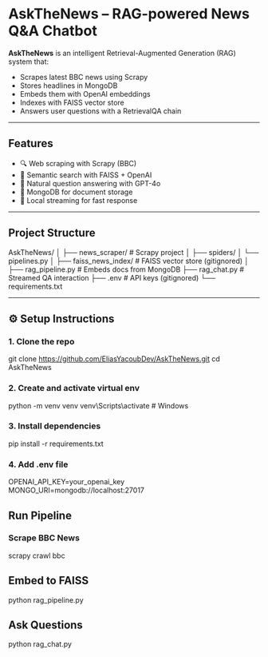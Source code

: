 # AskTheNews – RAG-powered News Q&A Chatbot

**AskTheNews** is an intelligent Retrieval-Augmented Generation (RAG) system that:
- Scrapes latest BBC news using Scrapy
- Stores headlines in MongoDB
- Embeds them with OpenAI embeddings
- Indexes with FAISS vector store
- Answers user questions with a RetrievalQA chain

---

## Features

- 🔍 Web scraping with Scrapy (BBC)
- 🧠 Semantic search with FAISS + OpenAI
- 💬 Natural question answering with GPT-4o
- 🧾 MongoDB for document storage
- 🧪 Local streaming for fast response

---

## Project Structure

AskTheNews/
│
├── news_scraper/ # Scrapy project
│ ├── spiders/
│ └── pipelines.py
│
├── faiss_news_index/ # FAISS vector store (gitignored)
│
├── rag_pipeline.py # Embeds docs from MongoDB
├── rag_chat.py # Streamed QA interaction
├── .env # API keys (gitignored)
└── requirements.txt

---

## ⚙️ Setup Instructions

### 1. Clone the repo
git clone https://github.com/EliasYacoubDev/AskTheNews.git
cd AskTheNews

### 2. Create and activate virtual env
python -m venv venv
venv\Scripts\activate   # Windows

### 3. Install dependencies
pip install -r requirements.txt

### 4. Add .env file
OPENAI_API_KEY=your_openai_key
MONGO_URI=mongodb://localhost:27017

## Run Pipeline
### Scrape BBC News
scrapy crawl bbc
## Embed to FAISS
python rag_pipeline.py
## Ask Questions
python rag_chat.py
